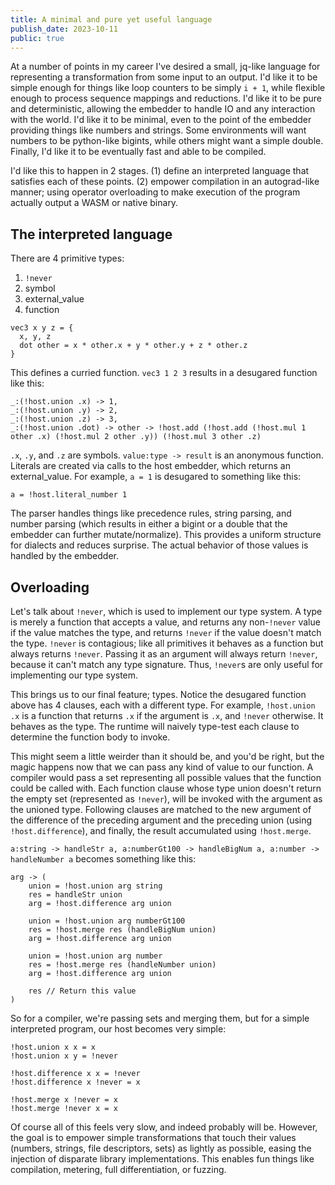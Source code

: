 ```yaml
---
title: A minimal and pure yet useful language
publish_date: 2023-10-11
public: true
---
```


At a number of points in my career I've desired a small, jq-like language for
representing a transformation from some input to an output. I'd like it to be
simple enough for things like loop counters to be simply `i + 1`, while flexible
enough to process sequence mappings and reductions. I'd like it to be pure and
deterministic, allowing the embedder to handle IO and any interaction with the
world. I'd like it to be minimal, even to the point of the embedder providing
things like numbers and strings. Some environments will want numbers to be
python-like bigints, while others might want a simple double. Finally, I'd like
it to be eventually fast and able to be compiled.

I'd like this to happen in 2 stages. (1) define an interpreted language that
satisfies each of these points. (2) empower compilation in an autograd-like
manner; using operator overloading to make execution of the program actually
output a WASM or native binary.

## The interpreted language

There are 4 primitive types:

1. `!never`
2. symbol
3. external_value
4. function

```
vec3 x y z = {
  x, y, z
  dot other = x * other.x + y * other.y + z * other.z
}
```

This defines a curried function. `vec3 1 2 3` results in a desugared function
like this:

```
_:(!host.union .x) -> 1,
_:(!host.union .y) -> 2,
_:(!host.union .z) -> 3,
_:(!host.union .dot) -> other -> !host.add (!host.add (!host.mul 1 other .x) (!host.mul 2 other .y)) (!host.mul 3 other .z)
```

`.x`, `.y`, and `.z` are symbols. `value:type -> result` is an anonymous
function. Literals are created via calls to the host embedder, which returns an
external_value. For example, `a = 1` is desugared to something like this:

```
a = !host.literal_number 1
```

The parser handles things like precedence rules, string parsing, and number
parsing (which results in either a bigint or a double that the embedder can
further mutate/normalize). This provides a uniform structure for dialects and
reduces surprise. The actual behavior of those values is handled by the
embedder.

## Overloading

Let's talk about `!never`, which is used to implement our type system. A type is
merely a function that accepts a value, and returns any non-`!never` value if
the value matches the type, and returns `!never` if the value doesn't match the
type. `!never` is contagious; like all primitives it behaves as a function but
always returns `!never`. Passing it as an argument will always return `!never`,
because it can't match any type signature. Thus, `!never`s are only useful for
implementing our type system.

This brings us to our final feature; types. Notice the desugared function above
has 4 clauses, each with a different type. For example, `!host.union .x` is a
function that returns `.x` if the argument is `.x`, and `!never` otherwise. It
behaves as the type. The runtime will naively type-test each clause to determine
the function body to invoke.

This might seem a little weirder than it should be, and you'd be right, but the
magic happens now that we can pass any kind of value to our function. A compiler
would pass a set representing all possible values that the function could be
called with. Each function clause whose type union doesn't return the empty set
(represented as `!never`), will be invoked with the argument as the unioned
type. Following clauses are matched to the new argument of the difference of the
preceding argument and the preceding union (using `!host.difference`), and
finally, the result accumulated using `!host.merge`.

`a:string -> handleStr a, a:numberGt100 -> handleBigNum a, a:number -> handleNumber a`
becomes something like this:

```
arg -> (
    union = !host.union arg string
    res = handleStr union
    arg = !host.difference arg union
    
    union = !host.union arg numberGt100
    res = !host.merge res (handleBigNum union)
    arg = !host.difference arg union
    
    union = !host.union arg number
    res = !host.merge res (handleNumber union)
    arg = !host.difference arg union
    
    res // Return this value
)
```

So for a compiler, we're passing sets and merging them, but for a simple
interpreted program, our host becomes very simple:

```
!host.union x x = x
!host.union x y = !never

!host.difference x x = !never
!host.difference x !never = x

!host.merge x !never = x
!host.merge !never x = x
```

Of course all of this feels very slow, and indeed probably will be. However, the
goal is to empower simple transformations that touch their values (numbers,
strings, file descriptors, sets) as lightly as possible, easing the injection of
disparate library implementations. This enables fun things like compilation,
metering, full differentiation, or fuzzing.
